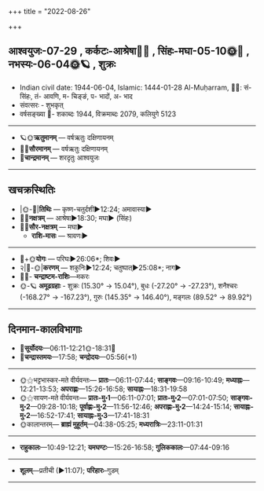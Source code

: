 +++
title = "2022-08-26"

+++
## आश्वयुजः-07-29  ,  कर्कटः-आश्रेषा🌛🌌  ,  सिंहः-मघा-05-10🌞🌌  ,  नभस्यः-06-04🌞🪐  ,  शुक्रः
- Indian civil date: 1944-06-04, Islamic: 1444-01-28 Al-Muḥarram, 🌌🌞: सं- सिंहः, तं- आवणि, म- चिङ्ङं, प- भादों, अ- भाद
- संवत्सरः - शुभकृत्
- वर्षसङ्ख्या 🌛- शकाब्दः 1944, विक्रमाब्दः 2079, कलियुगे 5123
___________________
- 🪐🌞**ऋतुमानम्** — वर्षऋतुः दक्षिणायनम्
- 🌌🌞**सौरमानम्** — वर्षऋतुः दक्षिणायनम्
- 🌛**चान्द्रमानम्** — शरदृतुः आश्वयुजः
___________________


## खचक्रस्थितिः
- |🌞-🌛|**तिथिः** — कृष्ण-चतुर्दशी►12:24; अमावास्या►  
- 🌌🌛**नक्षत्रम्** — आश्रेषा►18:30; मघा► (सिंहः)  
- 🌌🌞**सौर-नक्षत्रम्** — मघा►  
  - **राशि-मासः** — श्रावणः► 
___________________
- 🌛+🌞**योगः** — परिघः►26:06*; शिवः►  
- २|🌛-🌞|**करणम्** — शकुनिः►12:24; चतुष्पात्►25:08*; नाग►  
- 🌌🌛- **चन्द्राष्टम-राशिः**—मकरः  
- 🌞-🪐 **अमूढग्रहाः** - शुक्रः (15.30° → 15.04°), बुधः (-27.20° → -27.23°), शनैश्चरः (-168.27° → -167.23°), गुरुः (145.35° → 146.40°), मङ्गलः (89.52° → 89.92°)
___________________


## दिनमान-कालविभागाः
- 🌅**सूर्योदयः**—06:11-12:21🌞️-18:31🌇  
- 🌛**चन्द्रास्तमयः**—17:58; **चन्द्रोदयः**—05:56(+1)  
___________________
- 🌞⚝भट्टभास्कर-मते वीर्यवन्तः— **प्रातः**—06:11-07:44; **साङ्गवः**—09:16-10:49; **मध्याह्नः**—12:21-13:53; **अपराह्णः**—15:26-16:58; **सायाह्नः**—18:31-19:58  
- 🌞⚝सायण-मते वीर्यवन्तः— **प्रातः-मु॰1**—06:11-07:01; **प्रातः-मु॰2**—07:01-07:50; **साङ्गवः-मु॰2**—09:28-10:18; **पूर्वाह्णः-मु॰2**—11:56-12:46; **अपराह्णः-मु॰2**—14:24-15:14; **सायाह्नः-मु॰2**—16:52-17:41; **सायाह्नः-मु॰3**—17:41-18:31  
- 🌞कालान्तरम्— **ब्राह्मं मुहूर्तम्**—04:38-05:25; **मध्यरात्रिः**—23:11-01:31  
___________________
- **राहुकालः**—10:49-12:21; **यमघण्टः**—15:26-16:58; **गुलिककालः**—07:44-09:16  
___________________
- **शूलम्**—प्रतीची (►11:07); **परिहारः**–गुडम्  
___________________
